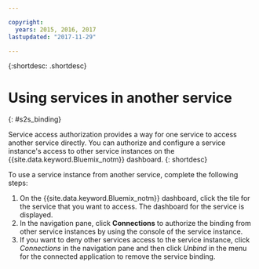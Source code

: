 ```yaml
---

copyright:
  years: 2015, 2016, 2017
lastupdated: "2017-11-29"

---
```


{:shortdesc: .shortdesc}

# Using services in another service
{: #s2s_binding}

Service access authorization provides a way for one service to access another service
directly. You can authorize and configure a service instance's access to other service instances on
the {{site.data.keyword.Bluemix_notm}} dashboard.
{: shortdesc}

To use a service instance from another service, complete the following steps:

1. On the {{site.data.keyword.Bluemix_notm}} dashboard, click the tile for the service that you want to access. The dashboard for the service is displayed.
2. In the navigation pane, click **Connections** to authorize the binding from other service instances by using the console of the service instance.
3. If you want to deny other services access to the service instance, click *Connections* in the navigation pane and then click *Unbind* in the menu for the connected application to remove the service binding.
